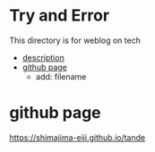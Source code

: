 # Try and Error
This directory is for weblog on tech
- [description](https://nomuraya.work/techzine/)
- [github page](https://github.nomuraya.work/tande/)
  - add: filename

# github page
https://shimajima-eiji.github.io/tande
